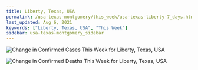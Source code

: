 ```yaml
---
title: Liberty, Texas, USA
permalink: /usa-texas-montgomery/this_week/usa-texas-liberty-7_days.html
last_updated: Aug 6, 2021
keywords: ["Liberty, Texas, USA", "This Week"]
sidebar: usa-texas-montgomery_sidebar
---
```


![Change in Confirmed Cases This Week for Liberty, Texas, USA](/covid_tracker/images/graphs/usa-texas-liberty-delta_confirmed-7_days_graph.png)

![Change in Confirmed Deaths This Week for Liberty, Texas, USA](/covid_tracker/images/graphs/usa-texas-liberty-delta_deaths-7_days_graph.png)
